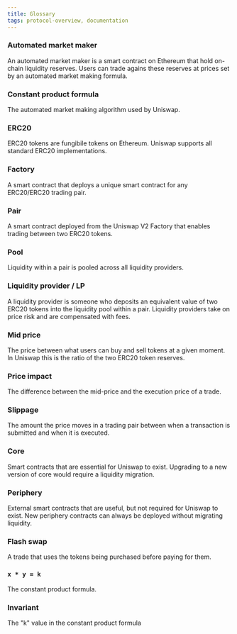 ```yaml
---
title: Glossary
tags: protocol-overview, documentation
---
```


### Automated market maker
An automated market maker is a smart contract on Ethereum that hold on-chain liquidity reserves. Users can trade agains these reserves at prices set by an automated market making formula.

### Constant product formula
The automated market making algorithm used by Uniswap.

### ERC20
ERC20 tokens are fungibile tokens on Ethereum. Uniswap supports all standard ERC20 implementations.

### Factory
A smart contract that deploys a unique smart contract for any ERC20/ERC20 trading pair.

### Pair
A smart contract deployed from the Uniswap V2 Factory that enables trading between two ERC20 tokens.

### Pool
Liquidity within a pair is pooled across all liquidity providers.

### Liquidity provider / LP
A liquidity provider is someone who deposits an equivalent value of two ERC20 tokens into the liquidity pool within a pair. Liquidity providers take on price risk and are compensated with fees.

### Mid price
The price between what users can buy and sell tokens at a given moment. In Uniswap this is the ratio of the two ERC20 token reserves.

### Price impact
The difference between the mid-price and the execution price of a trade.

### Slippage
The amount the price moves in a trading pair between when a transaction is submitted and when it is executed.

### Core
Smart contracts that are essential for Uniswap to exist. Upgrading to a new version of core would require a liquidity migration.

### Periphery
External smart contracts that are useful, but not required for Uniswap to exist. New periphery contracts can always be deployed without migrating liquidity.

### Flash swap
A trade that uses the tokens being purchased before paying for them.

### `x * y = k`
The constant product formula.

### Invariant
The "k" value in the constant product formula
